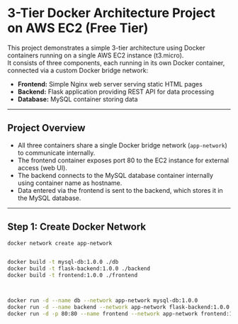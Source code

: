 # 3-Tier Docker Architecture Project on AWS EC2 (Free Tier)

This project demonstrates a simple 3-tier architecture using Docker containers running on a single AWS EC2 instance (t3.micro).  
It consists of three components, each running in its own Docker container, connected via a custom Docker bridge network:

- **Frontend:** Simple Nginx web server serving static HTML pages  
- **Backend:** Flask application providing REST API for data processing  
- **Database:** MySQL container storing data  

---

## Project Overview

- All three containers share a single Docker bridge network (`app-network`) to communicate internally.  
- The frontend container exposes port 80 to the EC2 instance for external access (web UI).  
- The backend connects to the MySQL database container internally using container name as hostname.  
- Data entered via the frontend is sent to the backend, which stores it in the MySQL database.

---

## Step 1: Create Docker Network

```bash
docker network create app-network


docker build -t mysql-db:1.0.0 ./db
docker build -t flask-backend:1.0.0 ./backend
docker build -t frontend:1.0.0 ./frontend



docker run -d --name db --network app-network mysql-db:1.0.0
docker run -d --name backend --network app-network flask-backend:1.0.0
docker run -d -p 80:80 --name frontend --network app-network frontend:1.0.0



